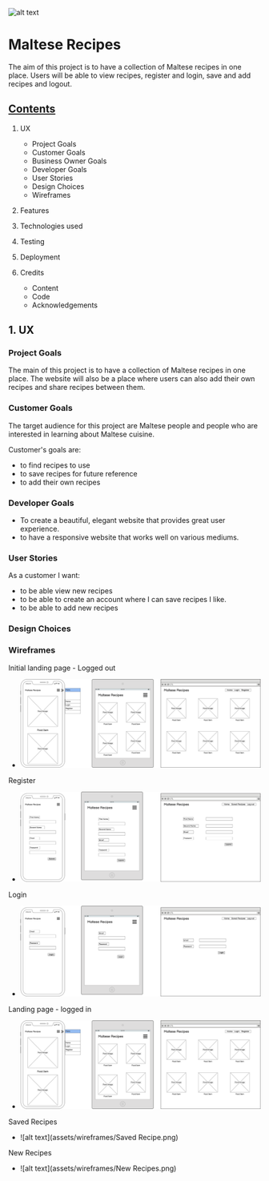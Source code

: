 
![alt text](image)

# Maltese Recipes

The aim of this project is to have a collection of Maltese recipes in one place. Users will be able to view recipes, register and login, save and add recipes and logout.

## <ins> Contents </ins>
1. UX
    * Project Goals
    * Customer Goals
    * Business Owner Goals
    * Developer Goals
    * User Stories
    * Design Choices
    * Wireframes
      
2. Features
3. Technologies used
4. Testing
5. Deployment
6. Credits
    * Content
    * Code
    * Acknowledgements

## 1. UX

### Project Goals

The main of this project is to have a collection of Maltese recipes in one place. The website will also be a place where users can also add their own recipes and share recipes between them.

### Customer Goals

The target audience for this project are Maltese people and people who are interested in learning about Maltese cuisine.

Customer's goals are:

- to find recipes to use
- to save recipes for future reference
- to add their own recipes

### Developer Goals

- To create a beautiful, elegant website that provides great user experience.
- to have a responsive website that works well on various mediums.

### User Stories

As a customer I want:

- to be able view new recipes
- to be able to create an account where I can save recipes I like.
- to be able to add new recipes

### Design Choices


### Wireframes

Initial landing page - Logged out

- ![alt text](assets/wireframes/homeloggedout.png)

Register
- ![alt text](assets/wireframes/Register.png)

Login
- ![alt text](assets/wireframes/Login.png)

Landing page - logged in
- ![alt text](assets/wireframes/landingpage-loggedin.png)

Saved Recipes
- ![alt text](assets/wireframes/Saved Recipe.png)

New Recipes
- ![alt text](assets/wireframes/New Recipes.png)
